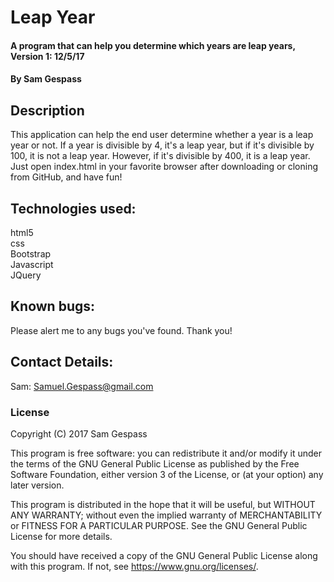 # Leap Year

#### A program that can help you determine which years are leap years, Version 1: 12/5/17

#### By Sam Gespass

## Description

This application can help the end user determine whether a year is a leap year or not. If a year is divisible by 4, it's a leap year, but if it's divisible by 100, it is not a leap year. However, if it's divisible by 400, it is a leap year. Just open index.html in your favorite browser after downloading or cloning from GitHub, and have fun!

## Technologies used:

html5  
css  
Bootstrap  
Javascript  
JQuery

## Known bugs:

Please alert me to any bugs you've found. Thank you!

## Contact Details:

Sam: Samuel.Gespass@gmail.com  

### License

Copyright (C) 2017 Sam Gespass

This program is free software: you can redistribute it and/or modify
it under the terms of the GNU General Public License as published by
the Free Software Foundation, either version 3 of the License, or
(at your option) any later version.

This program is distributed in the hope that it will be useful,
but WITHOUT ANY WARRANTY; without even the implied warranty of
MERCHANTABILITY or FITNESS FOR A PARTICULAR PURPOSE.  See the
GNU General Public License for more details.

You should have received a copy of the GNU General Public License
along with this program.  If not, see <https://www.gnu.org/licenses/>.
